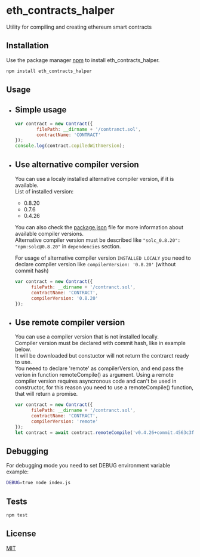 # eth_contracts_halper

Utility for compiling and creating ethereum smart contracts

## Installation

Use the package manager [npm](https://www.npmjs.com/) to install eth_contracts_halper.

```bash
npm install eth_contracts_halper
```

## Usage

- ## Simple usage

  ```js
  var contract = new Contract({
          filePath: __dirname + '/contranct.sol',
          contractName: 'CONTRACT'
  });
  console.log(contract.copiledWithVersion);
  ```

- ## Use alternative compiler version  
  
  You can use a localy installed alternative compiler version, if it is available.  
  List of installed version:
  - 0.8.20
  - 0.7.6
  - 0.4.26

  You can also check the [package.json](./package.json) file for more information about available compiler versions.  
  Alternative compiler version must be described like `"solc_0.8.20": "npm:solc@0.8.20"` in `dependencies` section.  

  For usage of alternative compiler version `INSTALLED LOCALY` you need to declare compiler version like `compilerVersion: '0.8.20'` (without commit hash)

  ```js
  var contract = new Contract({
        filePath: __dirname + '/contranct.sol',
        contractName: 'CONTRACT',
        compilerVersion: '0.8.20'
  });
  ```

- ## Use remote compiler version
  
  You can use a compiler version that is not installed locally.  
  Compiler version must be declared with commit hash, like in example below.  
  It will be downloaded but constuctor will not return the contrarct ready to use.  
  You neeed to declare 'remote' as compilerVersion, and end pass the verion in function remoteCompile() as argument. Using a remote compiler version requires asyncronous code and can't be used in constructor, for this reason you need to use a remoteCompile() function, that will return a promise.

  ```js
  var contract = new Contract({
        filePath: __dirname + '/contranct.sol',
        contractName: 'CONTRACT',
        compilerVersion: 'remote'
  });
  let contract = await contract.remoteCompile('v0.4.26+commit.4563c3fc')
  ```

## Debugging

For debugging mode you need to set DEBUG environment variable  
example:  

```bash
DEBUG=true node index.js
```

## Tests

```bash
npm test
```

## License

[MIT](https://choosealicense.com/licenses/mit/)
